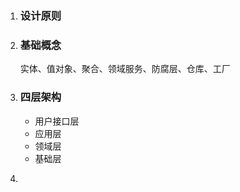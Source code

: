 1. ### 设计原则

2. ### 基础概念

   实体、值对象、聚合、领域服务、防腐层、仓库、工厂

3. ### 四层架构

   - 用户接口层
   - 应用层
   - 领域层
   - 基础层

4. ​	